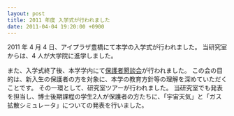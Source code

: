 ```yaml
---
layout: post
title: 2011 年度 入学式が行われました
date: 2011-04-04 19:20:00 +0900
---
```


2011 年 4 月 4 日、アイプラザ豊橋にて本学の入学式が行われました。
当研究室からは、4 人が大学院に進学しました。

また、入学式終了後、本学学内にて[保護者懇談会](http://www.tut.ac.jp/news/110404-1235.html)が行われました。
この会の目的は、新入生の保護者の方を対象に、本学の教育方針等の理解を深めていただくことです。
その一環として、研究室ツアーが行われました。
当研究室でも発表を担当し、博士後期課程の学生2人が保護者の方たちに、「宇宙天気」と「ガス拡散シミュレータ」についての発表を行いました。